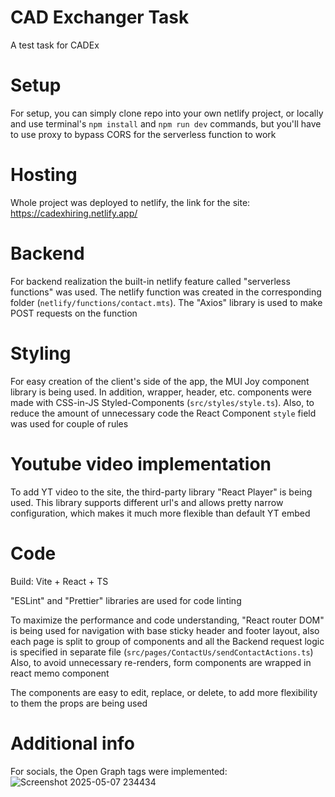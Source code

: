 # CAD Exchanger Task

A test task for CADEx

# Setup

For setup, you can simply clone repo into your own netlify project, or locally and use terminal's `npm install` and `npm run dev` commands, but you'll have to use proxy to bypass CORS for the serverless function to work

# Hosting

Whole project was deployed to netlify, the link for the site: https://cadexhiring.netlify.app/

# Backend

For backend realization the built-in netlify feature called "serverless functions" was used. The netlify function was created in the corresponding folder (`netlify/functions/contact.mts`).  The "Axios" library is used to make POST requests on the function

# Styling

For easy creation of the client's side of the app, the MUI Joy component library is being used. In addition, wrapper, header, etc. components were made with CSS-in-JS Styled-Components (`src/styles/style.ts`).
Also, to reduce the amount of unnecessary code the React Component `style` field was used for couple of rules

# Youtube video implementation

To add YT video to the site, the third-party library "React Player" is being used. This library supports different url's and allows pretty narrow configuration, which makes it much more flexible than default YT embed

# Code

Build: Vite + React + TS

"ESLint" and "Prettier" libraries are used for code linting

To maximize the performance and code understanding, "React router DOM" is being used for navigation with base sticky header and footer layout, also each page is split to group of components and all the Backend request logic is specified in separate file (`src/pages/ContactUs/sendContactActions.ts`)
Also, to avoid unnecessary re-renders, form components are wrapped in react memo component

The components are easy to edit, replace, or delete, to add more flexibility to them the props are being used

# Additional info

For socials, the Open Graph tags were implemented:
![Screenshot 2025-05-07 234434](https://github.com/user-attachments/assets/7504d5c7-06d2-419d-91d5-6afef3b47cf4)


